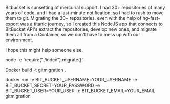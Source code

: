 Bitbucket is sunsetting of mercurial support. I had 30+ repositories of many years of code, and I had a last-minute notification, so I had to rush to move them to git.  Migrating the 30+ repositories, even with the help of hg-fast-export was a titanic journey, so I created this NodeJS app that connects to BitBucket API's extract the repositories, develop new ones, and migrate them all from a Container, so we don't have to mess up with our environment.

I hope this might help someone else.


node -e 'require("./index").migrate().'

Docker build -t gitmigration .

docker run -e BIT_BUCKET_USERNAME=YOUR_USERNAME -e BIT_BUCKET_SECRET=YOUR_PASSWORD -e BIT_BUCKET_USER=YOUR_USER -e BIT_BUCKET_EMAIL=YOUR_EMAIL gitmigration

